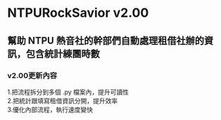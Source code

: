 # NTPURockSavior v2.00
## 幫助 NTPU 熱音社的幹部們自動處理租借社辦的資訊，包含統計練團時數

### v2.00更新內容
1.把流程拆分到多個 .py 檔案內，提升可讀性  
2.把統計跟填寫租借資訊分開，提升效率  
3.優化內部流程，執行速度變快  
